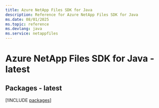 ```yaml
---
title: Azure NetApp Files SDK for Java
description: Reference for Azure NetApp Files SDK for Java
ms.date: 08/01/2025
ms.topic: reference
ms.devlang: java
ms.service: netappfiles
---
```

# Azure NetApp Files SDK for Java - latest
## Packages - latest
[!INCLUDE [packages](netapp-files-index.md)]